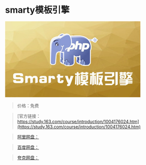 # smarty模板引擎

![img](../../../assets/study163/free/3CFCB947074171212C0976F1B623498F.jpg)

> 价格：免费

> [官方链接：https://study.163.com/course/introduction/1004176024.htm](https://study.163.com/course/introduction/1004176024.htm)

> [阿里网盘：]()

> [百度网盘：]()

> [夸克网盘：]()
